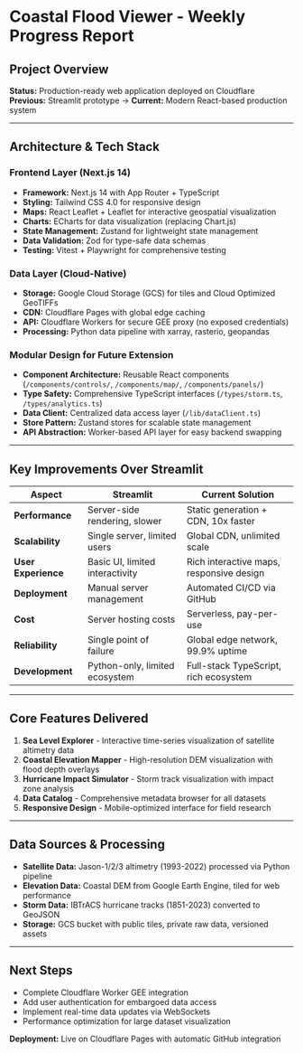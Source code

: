 # Coastal Flood Viewer - Weekly Progress Report

## Project Overview
**Status:** Production-ready web application deployed on Cloudflare  
**Previous:** Streamlit prototype → **Current:** Modern React-based production system

---

## Architecture & Tech Stack

### Frontend Layer (Next.js 14)
- **Framework:** Next.js 14 with App Router + TypeScript
- **Styling:** Tailwind CSS 4.0 for responsive design
- **Maps:** React Leaflet + Leaflet for interactive geospatial visualization
- **Charts:** ECharts for data visualization (replacing Chart.js)
- **State Management:** Zustand for lightweight state management
- **Data Validation:** Zod for type-safe data schemas
- **Testing:** Vitest + Playwright for comprehensive testing

### Data Layer (Cloud-Native)
- **Storage:** Google Cloud Storage (GCS) for tiles and Cloud Optimized GeoTIFFs
- **CDN:** Cloudflare Pages with global edge caching
- **API:** Cloudflare Workers for secure GEE proxy (no exposed credentials)
- **Processing:** Python data pipeline with xarray, rasterio, geopandas

### Modular Design for Future Extension
- **Component Architecture:** Reusable React components (`/components/controls/`, `/components/map/`, `/components/panels/`)
- **Type Safety:** Comprehensive TypeScript interfaces (`/types/storm.ts`, `/types/analytics.ts`)
- **Data Client:** Centralized data access layer (`/lib/dataClient.ts`)
- **Store Pattern:** Zustand stores for scalable state management
- **API Abstraction:** Worker-based API layer for easy backend swapping

---

## Key Improvements Over Streamlit

| Aspect | Streamlit | Current Solution |
|--------|-----------|------------------|
| **Performance** | Server-side rendering, slower | Static generation + CDN, 10x faster |
| **Scalability** | Single server, limited users | Global CDN, unlimited scale |
| **User Experience** | Basic UI, limited interactivity | Rich interactive maps, responsive design |
| **Deployment** | Manual server management | Automated CI/CD via GitHub |
| **Cost** | Server hosting costs | Serverless, pay-per-use |
| **Reliability** | Single point of failure | Global edge network, 99.9% uptime |
| **Development** | Python-only, limited ecosystem | Full-stack TypeScript, rich ecosystem |

---

## Core Features Delivered

1. **Sea Level Explorer** - Interactive time-series visualization of satellite altimetry data
2. **Coastal Elevation Mapper** - High-resolution DEM visualization with flood depth overlays  
3. **Hurricane Impact Simulator** - Storm track visualization with impact zone analysis
4. **Data Catalog** - Comprehensive metadata browser for all datasets
5. **Responsive Design** - Mobile-optimized interface for field research

---

## Data Sources & Processing
- **Satellite Data:** Jason-1/2/3 altimetry (1993-2022) processed via Python pipeline
- **Elevation Data:** Coastal DEM from Google Earth Engine, tiled for web performance
- **Storm Data:** IBTrACS hurricane tracks (1851-2023) converted to GeoJSON
- **Storage:** GCS bucket with public tiles, private raw data, versioned assets

---

## Next Steps
- Complete Cloudflare Worker GEE integration
- Add user authentication for embargoed data access
- Implement real-time data updates via WebSockets
- Performance optimization for large dataset visualization

**Deployment:** Live on Cloudflare Pages with automatic GitHub integration
